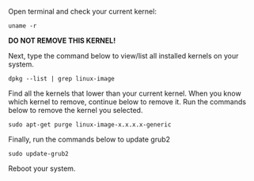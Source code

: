 Open terminal and check your current kernel:

```
uname -r 
```

**DO NOT REMOVE THIS KERNEL!**

Next, type the command below to view/list all installed kernels on your system.

```
dpkg --list | grep linux-image 
```

Find all the kernels that lower than your current kernel. When you know which kernel to remove, continue below to remove it. Run the commands below to remove the kernel you selected.

```
sudo apt-get purge linux-image-x.x.x.x-generic 
```

Finally, run the commands below to update grub2

```
sudo update-grub2 
```

Reboot your system.

